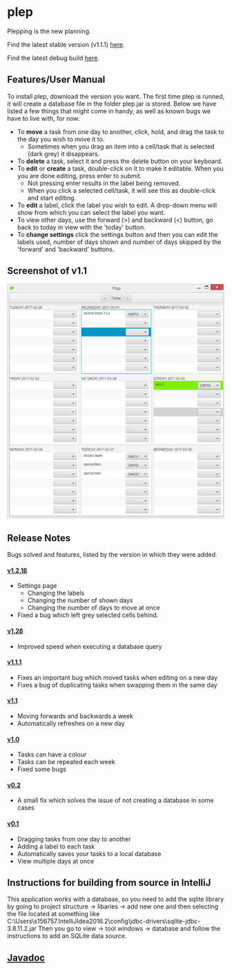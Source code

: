 # plep
Plepping is the new planning.

Find the latest stable version (v1.1.1) [here](https://github.com/PHPirates/plep/blob/master/releases/plep_v1.1.1.jar?raw=true).

Find the latest debug build [here](https://github.com/PHPirates/plep/blob/master/out/artifacts/plep_jar/plep.jar?raw=true).

## Features/User Manual
To install plep, download the version you want. The first time plep is runned, it will create a database file in the folder plep.jar is stored. Below we have listed a few things that might come in handy, as well as known bugs we have to live with, for now.
+ To **move** a task from one day to another, click, hold, and drag the task to the day you wish to move it to. 
  * Sometimes when you drag an item into a cell/task that is selected (dark grey) it disappears.
+ To **delete** a task, select it and press the delete button on your keyboard.
+ To **edit** or **create** a task, double-click on it to make it editable. When you you are done editing, press enter to submit.
  * Not pressing enter results in the label being removed.
  * When you click a selected cell/task, it will see this as double-click and start editing.
+ To **edit** a label, click the label you wish to edit. A drop-down menu will show from which you can select the label you want.
+ To view other days, use the forward (>) and backward (<) button, go back to today in view with the 'today' button. 
+ To **change settings** click the settings button and then you can edit the labels used, number of days shown and number of days skipped by the 'forward' and 'backward' buttons. 

## Screenshot of v1.1
![screenshot](v1.1.PNG)

## Release Notes
Bugs solved and features, listed by the version in which they were added.

#### [v1.2.1&#946;](https://github.com/deltadak/plep/blob/master/releases/plep_v1.2.1B.jar?raw=true)
+ Settings page 
  + Changing the labels
  + Changing the number of shown days
  + Changing the number of days to move at once
+ Fixed a bug which left grey selected cells behind.

#### [v1.2&#946;](https://github.com/deltadak/plep/blob/master/releases/plep_v1.2B.jar?raw=true) 
+ Improved speed when executing a database query

#### [v1.1.1](https://github.com/deltadak/plep/blob/master/releases/plep_v1.1.1.jar?raw=true)
+ Fixes an important bug which moved tasks when editing on a new day
+ Fixes a bug of duplicating tasks when swapping them in the same day

#### [v1.1](https://github.com/deltadak/plep/blob/master/releases/plep_v1.1.jar?raw=true)
+ Moving forwards and backwards a week
+ Automatically refreshes on a new day

#### [v1.0](https://github.com/PHPirates/plep/blob/master/releases/plep_v1.0.jar?raw=true)
+ Tasks can have a colour
+ Tasks can be repeated each week
+ Fixed some bugs

#### [v0.2](https://github.com/PHPirates/plep/blob/master/releases/plep_v0.2.jar?raw=true)
+ A small fix which solves the issue of not creating a database in some cases

#### [v0.1](https://github.com/PHPirates/plep/blob/master/releases/plep_v0.1.jar?raw=true)
+ Dragging tasks from one day to another
+ Adding a label to each task
+ Automatically saves your tasks to a local database
+ View multiple days at once

## Instructions for building from source in IntelliJ
This application works with a database, so you need to add the sqlite library by going to project structure -> libaries -> add new one and then selecting the file located at something like C:\Users\s156757\.IntelliJIdea2016.2\config\jdbc-drivers\sqlite-jdbc-3.8.11.2.jar
Then you go to view -> tool windows -> database and follow the instructions to add an SQLite data source.

## [Javadoc](http://htmlpreview.github.io/?https://github.com/deltadak/plep/blob/master/Javadoc/index.html)
